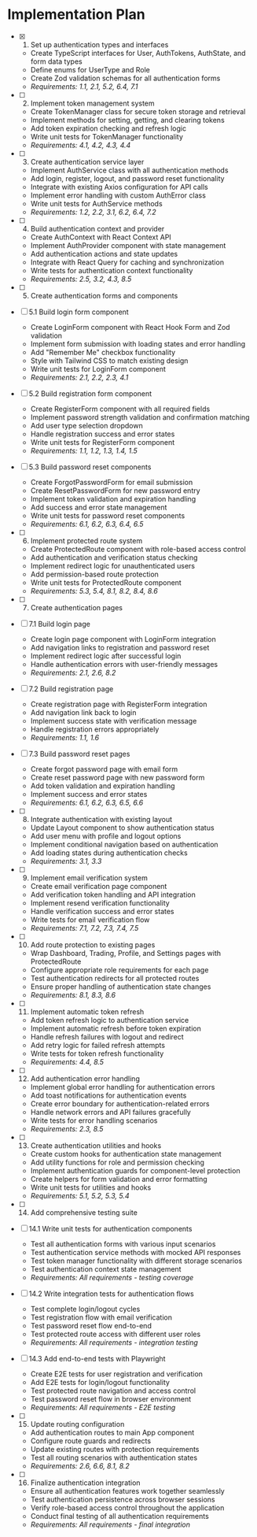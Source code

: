 # Implementation Plan

- [x] 1. Set up authentication types and interfaces
  - Create TypeScript interfaces for User, AuthTokens, AuthState, and form data types
  - Define enums for UserType and Role
  - Create Zod validation schemas for all authentication forms
  - _Requirements: 1.1, 2.1, 5.2, 6.4, 7.1_

- [ ] 2. Implement token management system
  - Create TokenManager class for secure token storage and retrieval
  - Implement methods for setting, getting, and clearing tokens
  - Add token expiration checking and refresh logic
  - Write unit tests for TokenManager functionality
  - _Requirements: 4.1, 4.2, 4.3, 4.4_

- [ ] 3. Create authentication service layer
  - Implement AuthService class with all authentication methods
  - Add login, register, logout, and password reset functionality
  - Integrate with existing Axios configuration for API calls
  - Implement error handling with custom AuthError class
  - Write unit tests for AuthService methods
  - _Requirements: 1.2, 2.2, 3.1, 6.2, 6.4, 7.2_

- [ ] 4. Build authentication context and provider
  - Create AuthContext with React Context API
  - Implement AuthProvider component with state management
  - Add authentication actions and state updates
  - Integrate with React Query for caching and synchronization
  - Write tests for authentication context functionality
  - _Requirements: 2.5, 3.2, 4.3, 8.5_

- [ ] 5. Create authentication forms and components
- [ ] 5.1 Build login form component
  - Create LoginForm component with React Hook Form and Zod validation
  - Implement form submission with loading states and error handling
  - Add "Remember Me" checkbox functionality
  - Style with Tailwind CSS to match existing design
  - Write unit tests for LoginForm component
  - _Requirements: 2.1, 2.2, 2.3, 4.1_

- [ ] 5.2 Build registration form component
  - Create RegisterForm component with all required fields
  - Implement password strength validation and confirmation matching
  - Add user type selection dropdown
  - Handle registration success and error states
  - Write unit tests for RegisterForm component
  - _Requirements: 1.1, 1.2, 1.3, 1.4, 1.5_

- [ ] 5.3 Build password reset components
  - Create ForgotPasswordForm for email submission
  - Create ResetPasswordForm for new password entry
  - Implement token validation and expiration handling
  - Add success and error state management
  - Write unit tests for password reset components
  - _Requirements: 6.1, 6.2, 6.3, 6.4, 6.5_

- [ ] 6. Implement protected route system
  - Create ProtectedRoute component with role-based access control
  - Add authentication and verification status checking
  - Implement redirect logic for unauthenticated users
  - Add permission-based route protection
  - Write unit tests for ProtectedRoute component
  - _Requirements: 5.3, 5.4, 8.1, 8.2, 8.4, 8.6_

- [ ] 7. Create authentication pages
- [ ] 7.1 Build login page
  - Create login page component with LoginForm integration
  - Add navigation links to registration and password reset
  - Implement redirect logic after successful login
  - Handle authentication errors with user-friendly messages
  - _Requirements: 2.1, 2.6, 8.2_

- [ ] 7.2 Build registration page
  - Create registration page with RegisterForm integration
  - Add navigation link back to login
  - Implement success state with verification message
  - Handle registration errors appropriately
  - _Requirements: 1.1, 1.6_

- [ ] 7.3 Build password reset pages
  - Create forgot password page with email form
  - Create reset password page with new password form
  - Add token validation and expiration handling
  - Implement success and error states
  - _Requirements: 6.1, 6.2, 6.3, 6.5, 6.6_

- [ ] 8. Integrate authentication with existing layout
  - Update Layout component to show authentication status
  - Add user menu with profile and logout options
  - Implement conditional navigation based on authentication
  - Add loading states during authentication checks
  - _Requirements: 3.1, 3.3_

- [ ] 9. Implement email verification system
  - Create email verification page component
  - Add verification token handling and API integration
  - Implement resend verification functionality
  - Handle verification success and error states
  - Write tests for email verification flow
  - _Requirements: 7.1, 7.2, 7.3, 7.4, 7.5_

- [ ] 10. Add route protection to existing pages
  - Wrap Dashboard, Trading, Profile, and Settings pages with ProtectedRoute
  - Configure appropriate role requirements for each page
  - Test authentication redirects for all protected routes
  - Ensure proper handling of authentication state changes
  - _Requirements: 8.1, 8.3, 8.6_

- [ ] 11. Implement automatic token refresh
  - Add token refresh logic to authentication service
  - Implement automatic refresh before token expiration
  - Handle refresh failures with logout and redirect
  - Add retry logic for failed refresh attempts
  - Write tests for token refresh functionality
  - _Requirements: 4.4, 8.5_

- [ ] 12. Add authentication error handling
  - Implement global error handling for authentication errors
  - Add toast notifications for authentication events
  - Create error boundary for authentication-related errors
  - Handle network errors and API failures gracefully
  - Write tests for error handling scenarios
  - _Requirements: 2.3, 8.5_

- [ ] 13. Create authentication utilities and hooks
  - Create custom hooks for authentication state management
  - Add utility functions for role and permission checking
  - Implement authentication guards for component-level protection
  - Create helpers for form validation and error formatting
  - Write unit tests for utilities and hooks
  - _Requirements: 5.1, 5.2, 5.3, 5.4_

- [ ] 14. Add comprehensive testing suite
- [ ] 14.1 Write unit tests for authentication components
  - Test all authentication forms with various input scenarios
  - Test authentication service methods with mocked API responses
  - Test token manager functionality with different storage scenarios
  - Test authentication context state management
  - _Requirements: All requirements - testing coverage_

- [ ] 14.2 Write integration tests for authentication flows
  - Test complete login/logout cycles
  - Test registration flow with email verification
  - Test password reset flow end-to-end
  - Test protected route access with different user roles
  - _Requirements: All requirements - integration testing_

- [ ] 14.3 Add end-to-end tests with Playwright
  - Create E2E tests for user registration and verification
  - Add E2E tests for login/logout functionality
  - Test protected route navigation and access control
  - Test password reset flow in browser environment
  - _Requirements: All requirements - E2E testing_

- [ ] 15. Update routing configuration
  - Add authentication routes to main App component
  - Configure route guards and redirects
  - Update existing routes with protection requirements
  - Test all routing scenarios with authentication states
  - _Requirements: 2.6, 6.6, 8.1, 8.2_

- [ ] 16. Finalize authentication integration
  - Ensure all authentication features work together seamlessly
  - Test authentication persistence across browser sessions
  - Verify role-based access control throughout the application
  - Conduct final testing of all authentication requirements
  - _Requirements: All requirements - final integration_